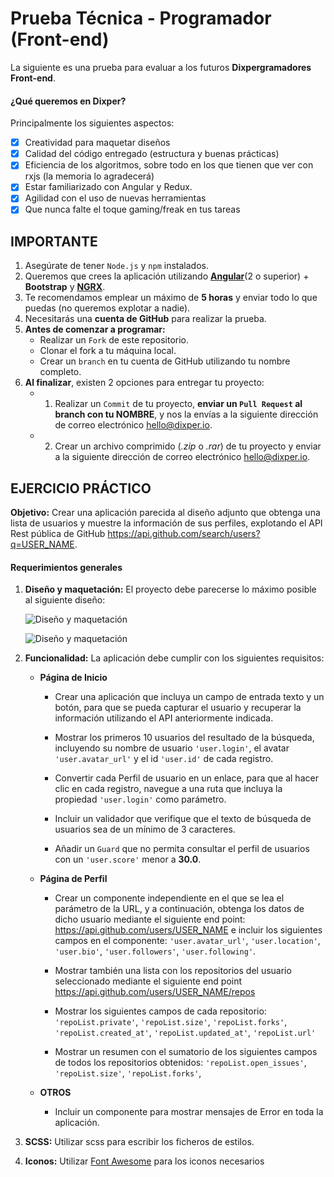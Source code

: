 # Prueba Técnica - Programador (Front-end)

La siguiente es una prueba para evaluar a los futuros **Dixpergramadores Front-end**.

#### ¿Qué queremos en Dixper?

Principalmente los siguientes aspectos:

- [x] Creatividad para maquetar diseños
- [x] Calidad del código entregado (estructura y buenas prácticas)
- [x] Eficiencia de los algoritmos, sobre todo en los que tienen que ver con rxjs (la memoria lo agradecerá)
- [x] Estar familiarizado con Angular y Redux.
- [x] Agilidad con el uso de nuevas herramientas
- [x] Que nunca falte el toque gaming/freak en tus tareas

## IMPORTANTE

1. Asegúrate de tener `Node.js` y `npm` instalados.
2. Queremos que crees la aplicación utilizando **[Angular](https://angular.io/)**(2 o superior) + **Bootstrap** y **[NGRX](https://ngrx.io/)**.
3. Te recomendamos emplear un máximo de **5 horas** y enviar todo lo que puedas (no queremos explotar a nadie).
4. Necesitarás una **cuenta de GitHub** para realizar la prueba.
5. **Antes de comenzar a programar:**
   - Realizar un `Fork` de este repositorio.
   - Clonar el fork a tu máquina local.
   - Crear un `branch` en tu cuenta de GitHub utilizando tu nombre completo.
6. **Al finalizar**, existen 2 opciones para entregar tu proyecto:
   - 1. Realizar un `Commit` de tu proyecto, **enviar un `Pull Request` al branch con tu NOMBRE**, y nos la envías a la siguiente dirección de correo electrónico [hello@dixper.io](mailto:hello@dixper.io).
   - 2. Crear un archivo comprimido (_.zip_ o _.rar_) de tu proyecto y enviar a la siguiente dirección de correo electrónico [hello@dixper.io](mailto:hello@dixper.io).

## EJERCICIO PRÁCTICO

**Objetivo:** Crear una aplicación parecida al diseño adjunto que obtenga una lista de usuarios y muestre la información de sus perfiles, explotando el API Rest pública de GitHub https://api.github.com/search/users?q=USER_NAME.

#### Requerimientos generales

1. **Diseño y maquetación:** El proyecto debe parecerse lo máximo posible al siguiente diseño:

   ![Diseño y maquetación](https://github.com/imayo/prueba-dixper-front/blob/master/home.png?raw=true)

   ![Diseño y maquetación](https://github.com/imayo/prueba-dixper-front/blob/master/profile.png?raw=true)

2. **Funcionalidad:** La aplicación debe cumplir con los siguientes requisitos:

   - **Página de Inicio**

     - Crear una aplicación que incluya un campo de entrada texto y un botón, para que se pueda capturar el usuario y recuperar la información utilizando el API anteriormente indicada.

     - Mostrar los primeros 10 usuarios del resultado de la búsqueda, incluyendo su nombre de usuario `'user.login'`, el avatar `'user.avatar_url'` y el id `'user.id'` de cada registro.

     - Convertir cada Perfil de usuario en un enlace, para que al hacer clic en cada registro, navegue a una ruta que incluya la propiedad `'user.login'` como parámetro.

     - Incluir un validador que verifique que el texto de búsqueda de usuarios sea de un mínimo de 3 caracteres.

     - Añadir un `Guard` que no permita consultar el perfil de usuarios con un `'user.score'` menor a **30.0**.

   - **Página de Perfil**

     - Crear un componente independiente en el que se lea el parámetro de la URL, y a continuación, obtenga los datos de dicho usuario mediante el siguiente end point: https://api.github.com/users/USER_NAME e incluir los siguientes campos en el componente: `'user.avatar_url'`, `'user.location'`, `'user.bio'`, `'user.followers'`, `'user.following'`.

     - Mostrar también una lista con los repositorios del usuario seleccionado mediante el siguiente end point https://api.github.com/users/USER_NAME/repos

     - Mostrar los siguientes campos de cada repositorio: `'repoList.private'`, `'repoList.size'`, `'repoList.forks'`, `'repoList.created_at'`, `'repoList.updated_at'`, `'repoList.url'`

     - Mostrar un resumen con el sumatorio de los siguientes campos de todos los repositorios obtenidos: `'repoList.open_issues'`, `'repoList.size'`, `'repoList.forks'`,

   - **OTROS**

     - Incluir un componente para mostrar mensajes de Error en toda la aplicación.

3. **SCSS:** Utilizar scss para escribir los ficheros de estilos.

4. **Iconos:** Utilizar [Font Awesome](http://fontawesome.io/) para los iconos necesarios
